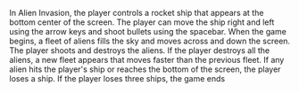 In Alien Invasion, the player controls a rocket ship that appears at the bottom center of the screen.
The player can move the ship right and left using the arrow keys and shoot bullets using the spacebar.
When the game begins, a fleet of aliens fills the sky and moves across and down the screen.
The player shoots and destroys the aliens. If the player destroys all the aliens, a new fleet appears
that moves faster than the previous fleet. If any alien hits the player's ship or reaches the bottom
of the screen, the player loses a ship. If the player loses three ships, the game ends